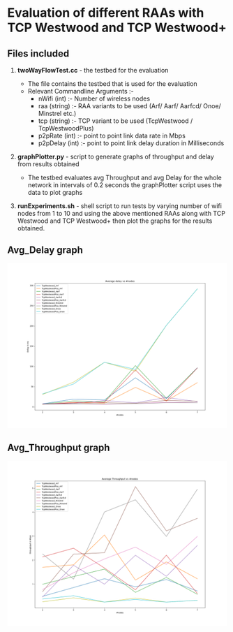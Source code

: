# Evaluation of different RAAs with TCP Westwood and TCP Westwood+

## Files included 

1. **twoWayFlowTest.cc** - the testbed for the evaluation
    * The file contains the testbed that is used for the evaluation
    * Relevant Commandline Arguments :-
        * nWifi (int) :- Number of wireless nodes
        * raa (string) :- RAA variants to be used  (Arf/ Aarf/ Aarfcd/ Onoe/ Minstrel etc.)
        * tcp (string) :- TCP variant to be used (TcpWestwood / TcpWestwoodPlus)
        * p2pRate (int) :- point to point link data rate in Mbps
        * p2pDelay (int) :- point to point link delay duration in Milliseconds

2. **graphPlotter.py** - script to generate graphs of throughput and delay from results obtained 
    * The testbed evaluates avg Throughput and avg Delay for the whole network in intervals of 0.2 seconds the graphPlotter script uses the data to plot graphs
3. **runExperiments.sh** - shell script to run tests by varying number of wifi nodes from 1 to 10 and using the above mentioned RAAs along with TCP Westwood and TCP Westwood+ then plot the graphs for the results obtained.

## Avg_Delay graph 
![Avg_Delay Graph](https://github.com/aps-y/Evaluation-of-different-RAAs-with-TCP-Westwood-and-TCP-Westwood-/blob/main/Results/averages/average_delay_all.png)

## Avg_Throughput graph
![Avg_Throughput Graph](https://github.com/aps-y/Evaluation-of-different-RAAs-with-TCP-Westwood-and-TCP-Westwood-/blob/main/Results/averages/average_throughput_all.png)
